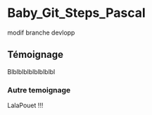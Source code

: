 # Baby_Git_Steps_Pascal
modif branche devlopp

## Témoignage

Blblblblblblblblbl

### Autre temoignage

LalaPouet !!!